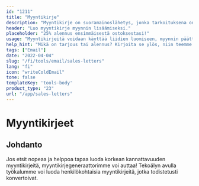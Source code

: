 ```yaml
---
id: "1211"
title: "Myyntikirje"
description: "Myyntikirje on suoramainoslähetys, jonka tarkoituksena on luoda myyntiä. Se on kirje, joka lähetetään potentiaalisille asiakkaille tai asiakkaille, ja se sisältää yleensä erikoistarjouksen tai alennuksen. Myyntikirjeitä voidaan käyttää liidien luomiseen, myynnin lopettamiseen tai brändin tunnettuuden lisäämiseen."
header: "Luo myyntikirje myynnin lisäämiseksi."
placeholder: "25% alennus ensimmäisestä ostoksestasi!"
usage: "Myyntikirjeitä voidaan käyttää liidien luomiseen, myynnin päättämiseen tai brändin tunnettuuden lisäämiseen."
help_hint: "Mikä on tarjous tai alennus? Kirjoita se ylös, niin teemme siitä myyntikirjeen."
tags: ["Email"]
date: "2022-04-04"
slug: "/fi/tools/email/sales-letters"
lang: "fi"
icon: "writeColdEmail"
tone: false
templateKey: 'tools-body'
product_type: "23"
url: "/app/sales-letters"
---
```


# Myyntikirjeet

## Johdanto

Jos etsit nopeaa ja helppoa tapaa luoda korkean kannattavuuden myyntikirjeitä, myyntikirjegeneraattorimme voi auttaa! Tekoälyn avulla työkalumme voi luoda henkilökohtaisia myyntikirjeitä, jotka todistetusti konvertoivat.
